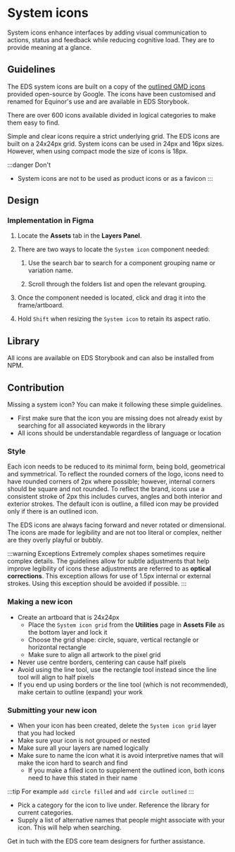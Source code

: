 # System icons

System icons enhance interfaces by adding visual communication to actions, status and feedback while reducing cognitive load. They are to provide meaning at a glance.

## Guidelines

The EDS system icons are built on a copy of the [outlined GMD icons](https://fonts.google.com/icons?icon.set=Material+Icons&icon.style=Outlined) provided open-source by Google. The icons have been customised and renamed for Equinor's use and are available in EDS Storybook.

There are over 600 icons available divided in logical categories to make them easy to find.

Simple and clear icons require a strict underlying grid. The EDS icons are built on a 24x24px grid. System icons can be used in 24px and 16px sizes. However, when using compact mode the size of icons is 18px.

:::danger Don't
-   System icons are not to be used as product icons or as a favicon
:::

## Design

### Implementation in Figma

1.  Locate the **Assets** tab in the **Layers Panel**.
    
2.  There are two ways to locate the `System icon` component needed:
    
    1.  Use the search bar to search for a component grouping name or variation name.
        
    2.  Scroll through the folders list and open the relevant grouping.
        
3.  Once the component needed is located, click and drag it into the frame/artboard.
    
4.  Hold `Shift` when resizing the `System icon` to retain its aspect ratio.



## Library

All icons are available on EDS Storybook and can also be installed from NPM.

## Contribution

Missing a system icon? You can make it following these simple guidelines.

-   First make sure that the icon you are missing does not already exist by searching for all associated keywords in the library
-   All icons should be understandable regardless of language or location
    

### Style

Each icon needs to be reduced to its minimal form, being bold, geometrical and symmetrical. To reflect the rounded corners of the logo, icons need to have rounded corners of 2px where possible; however, internal corners should be square and not rounded. To reflect the brand, icons use a consistent stroke of 2px this includes curves, angles and both interior and exterior strokes. The default icon is outline, a filled icon may be provided only if there is an outlined icon.

The EDS icons are always facing forward and never rotated or dimensional. The icons are made for legibility and are not too literal or complex, neither are they overly playful or bubbly.

:::warning Exceptions
Extremely complex shapes sometimes require complex details. The guidelines allow for subtle adjustments that help improve legibility of icons these adjustments are referred to as **optical corrections**. This exception allows for use of 1.5px internal or external strokes. Using this exception should be avoided if possible.
:::

### Making a new icon

-   Create an artboard that is 24x24px
    -   Place the `System icon grid` from the **Utilities** page in **Assets File** as the bottom layer and lock it
    -   Choose the grid shape: circle, square, vertical rectangle or horizontal rectangle
    -   Make sure to align all artwork to the pixel grid
-   Never use centre borders, centering can cause half pixels
-   Avoid using the line tool, use the rectangle tool instead since the line tool will align to half pixels
-   If you end up using borders or the line tool (which is not recommended), make certain to outline (expand) your work
    

### Submitting your new icon

-   When your icon has been created, delete the `System icon grid` layer that you had locked
-   Make sure your icon is not grouped or nested
-   Make sure all your layers are named logically
-   Make sure to name the icon what it is avoid interpretive names that will make the icon hard to search and find
    -   If you make a filled icon to supplement the outlined icon, both icons need to have this stated in their name  

:::tip For example
    `add circle filled` and `add circle outlined`
:::

-   Pick a category for the icon to live under. Reference the library for current categories.
-   Supply a list of alternative names that people might associate with your icon. This will help when searching.

Get in tuch with the EDS core team designers for further assistance.